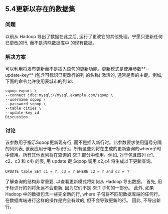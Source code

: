 <h2>5.4更新以存在的数据集</h2>

<h3>问题</h3>
以前从 Hadoop 导出了数据在此之后, 运行了更改它的其他处理。宁愿只更新任何已更改的行, 而不是清除数据库中
的现有数据。

<h3>解决方案</h3>

可以利用将发布更新而不是插入语句的更新功能。更新模式是使用参数**--update-key** (包含可标识已更改行的列
的名称) 激活的, 通常是表的主键。例如, 下面的命令允许使用表城市的列 id:

```
sqoop export \
--connect jdbc:mysql://mysql.example.com/sqoop \
--username sqoop \
--password sqoop \
--table cities \
--update-key id
Discussion
```

<h3>讨论</h3>
该参数用于指示Sqoop更新现有行, 而不是插入新行时。此参数要求使用逗号分隔的列列表, 该表应用于唯一标识行。所有这些列将在生成的更新查询的where子句
中使用。所有其他表列将在查询的 SET 部分中使用。例如, 对于包含四列 (c1、c2、c3 和 c4) 的表, 用 update 键 Sqoop 调用 c2,c4 将生成以下更新查询。

```
UPDATE table SET c1 = ?, c3 = ? WHERE c2 = ? and c3 = ？
```

了解查询的结构非常重要, 以查看更新模式将如何从 Hadoop 导出数据。
首先, 用于标识行的列将永远不会更新, 因为它们不是 SET 子句的一部分。
此外, 如果 Hadoop 中的数据包含一些完全新的行, where 子句将不匹配数据库端的任何行。在数据库端进行这样的操作是完全有效的, 但不会导致更新的行。
因此, 不导出新行。



